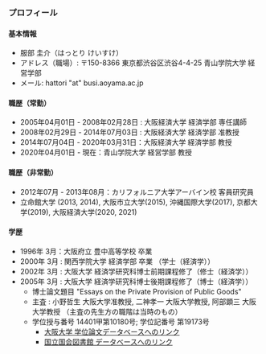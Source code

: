 ### プロフィール <i class="fab fa-github"></i>

#### <i class="fas fa-user-circle"></i> 基本情報

- 服部 圭介（はっとり けいすけ）
- アドレス（職場）: 〒150-8366 東京都渋谷区渋谷4-4-25 青山学院大学 経営学部
- メール: hattori "at" busi.aoyama.ac.jp

#### <i class="fas fa-chalkboard-teacher"></i> 職歴（常勤）

- 2005年04月01日 - 2008年02月28日 : 大阪経済大学 経済学部 専任講師
- 2008年02月29日 - 2014年07月03日 : 大阪経済大学 経済学部 准教授
- 2014年07月04日 - 2020年03月31日：大阪経済大学 経済学部 教授
- 2020年04月01日 - 現在：青山学院大学 経営学部 教授

#### <i class="fas fa-chalkboard-teacher"></i> 職歴（非常勤）

- 2012年07月 - 2013年08月：カリフォルニア大学アーバイン校 客員研究員
- 立命館大学 (2013, 2014), 大阪市立大学(2015), 沖縄国際大学(2017), 京都大学(2019), 大阪経済大学(2020, 2021)

#### <i class="fas fa-graduation-cap"></i> 学歴

- 1996年 3月：大阪府立 豊中高等学校 卒業
- 2000年 3月 : 関西学院大学 経済学部 卒業 （学士（経済学））
- 2002年 3月 : 大阪大学 経済学研究科博士前期課程修了（修士（経済学））
- 2005年 3月 : 大阪大学 経済学研究科博士後期課程修了（博士（経済学））
  - 博士論文題目 "Essays on the Private Provision of Public Goods" 
  - 主査 : 小野哲生 大阪大学准教授, 二神孝一 大阪大学教授, 阿部顕三 大阪大学教授 （主査の先生方の職階は当時のもの）
  - 学位授与番号 14401甲第10180号;  学位記番号 第19173号 
    - [大阪大学 学位論文データベースへのリンク](http://www.google.com/url?q=http%3A%2F%2Fir.library.osaka-u.ac.jp%2Fdspace%2Fhandle%2F11094%2F45780&sa=D&sntz=1&usg=AFQjCNG8n8Yu94zOkpYc9pcFOWVHCX1xGA)
    - [国立国会図書館 データベースへのリンク](http://www.google.com/url?q=http%3A%2F%2Fiss.ndl.go.jp%2Fbooks%2FR100000002-I000007781437-00%3Far%3D4e1f&sa=D&sntz=1&usg=AFQjCNE_J_Zgor_w-umEhLubA2bEXvUGNw)
